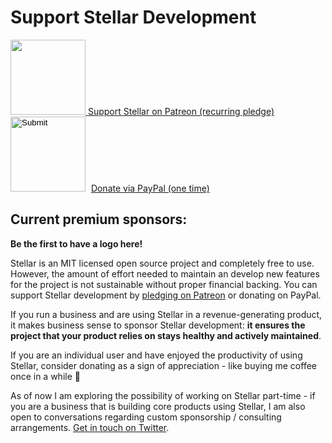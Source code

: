 # Support Stellar Development

<a href="https://www.patreon.com/gil0mendes" target="_blank">
  <img style="width:120px" src="https://s3.amazonaws.com/patreon_public_assets/toolbox/patreon.png">
  <span>Support Stellar on Patreon (recurring pledge)</span>
</a>

<form action="https://www.paypal.com/cgi-bin/webscr" method="post" target="_top">
  <input type="hidden" name="cmd" value="_s-xclick">
  <input type="hidden" name="hosted_button_id" value="QXLQ9W59J3XXJ">
  <input type="image" style="width:120px" src="https://www.paypalobjects.com/webstatic/mktg/Logo/pp-logo-200px.png" border="0" name="submit">
  <img alt="" border="0" src="https://www.paypalobjects.com/en_US/i/scr/pixel.gif" width="1" height="1">
  <a href="https://www.paypal.me/gil0mendes"><span>Donate via PayPal (one time)</span></a>
</form>


## Current premium sponsors:

**Be the first to have a logo here!**

Stellar is an MIT licensed open source project and completely free to use.
However, the amount of effort needed to maintain an develop new features for the project is not sustainable without proper financial backing. You can support Stellar development by [pledging on Patreon](https://www.patreon.com/gil0mendes) or donating on PayPal.

If you run a business and are using Stellar in a revenue-generating product, it makes business sense to sponsor Stellar development: **it ensures the project that your product relies on stays healthy and actively maintained**.

If you are an individual user and have enjoyed the productivity of using Stellar, consider donating as a sign of appreciation - like buying me coffee once in a while 🙂

As of now I am exploring the possibility of working on Stellar part-time - if you are a business that is building core products using Stellar, I am also open to conversations regarding custom sponsorship / consulting arrangements. [Get in touch on Twitter](https://twitter.com/gil0mendes).
